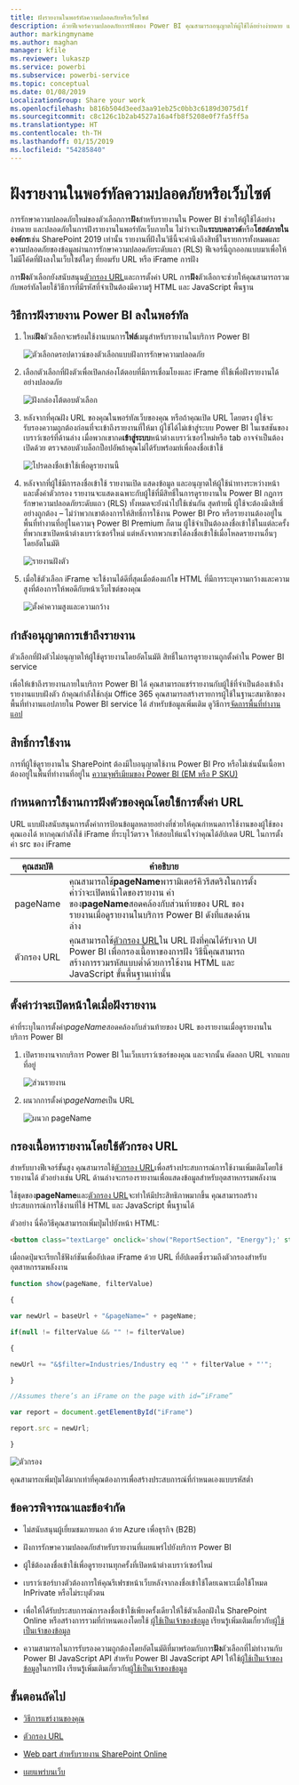 ```yaml
---
title: ฝังรายงานในพอร์ทัลความปลอดภัยหรือเว็บไซต์
description: ด้วยฟีเจอร์ความปลอดภัยการฟังของ Power BI คุณสามารถอนุญาตให้ผู้ใช้ได้อย่างง่ายดาย และปลอดภัยในการฝังรายงานในพอร์ทัลเว็บภายใน
author: markingmyname
ms.author: maghan
manager: kfile
ms.reviewer: lukaszp
ms.service: powerbi
ms.subservice: powerbi-service
ms.topic: conceptual
ms.date: 01/08/2019
LocalizationGroup: Share your work
ms.openlocfilehash: b816b504d3eed3aa91eb25c0bb3c6189d3075d1f
ms.sourcegitcommit: c8c126c1b2ab4527a16a4fb8f5208e0f7fa5ff5a
ms.translationtype: HT
ms.contentlocale: th-TH
ms.lasthandoff: 01/15/2019
ms.locfileid: "54285840"
---
```

# <a name="embed-a-report-in-a-secure-portal-or-website"></a>ฝังรายงานในพอร์ทัลความปลอดภัยหรือเว็บไซต์

การรักษาความปลอดภัยใหม่ของตัวเลือกการ**ฝัง**สำหรับรายงานใน Power BI ช่วยให้ผู้ใช้ได้อย่างง่ายดาย และปลอดภัยในการฝังรายงานในพอร์ทัลเว็บภายใน ไม่ว่าจะเป็น**ระบบคลาวด์**หรือ**โฮสต์ภายในองค์กร**เช่น SharePoint 2019 เท่านั้น รายงานที่ฝังในวิธีนี้จะคำนึงถึงสิทธิ์ในรายการทั้งหมดและความปลอดภัยของข้อมูลผ่านการรักษาความปลอดภัยระดับแถว (RLS) ฟีเจอร์นี้ถูกออกแบบมาเพื่อให้ไม่มีโค้ดที่ฝังลงในเว็บไซต์ใดๆ ที่ยอมรับ URL หรือ iFrame การฝัง

การ**ฝัง**ตัวเลือกยังสนับสนุน[ตัวกรอง URL](service-url-filters.md)และการตั้งค่า URL การ**ฝัง**ตัวเลือกจะช่วยให้คุณสามารถรวมกับพอร์ทัลโดยใช้วิธีการที่มีรหัสที่จำเป็นต้องมีความรู้ HTML และ JavaScript พื้นฐาน

## <a name="how-to-embed-power-bi-reports-into-portals"></a>วิธีการ**ฝัง**รายงาน Power BI ลงในพอร์ทัล

1. ใหม่**ฝัง**ตัวเลือกจะพร้อมใช้งานบนการ**ไฟล์**เมนูสำหรับรายงานในบริการ Power BI

    ![ตัวเลือกดรอปดาวน์ของตัวเลือกแบบฝังการรักษาความปลอดภัย](media/service-embed-secure/secure-embed-drop-down-menu.png)

2. เลือกตัวเลือกที่ฝังตัวเพื่อเปิดกล่องโต้ตอบที่มีการเชื่อมโยงและ iFrame ที่ใช้เพื่อฝังรายงานได้อย่างปลอดภัย

    ![ฝังกล่องโต้ตอบตัวเลือก](media/service-embed-secure/secure-embed-code-dialog.png)

3. หลังจากที่คุณฝัง URL ของคุณในพอร์ทัลเว็บของคุณ หรือถ้าคุณเปิด URL โดยตรง ผู้ใช้จะรับรองความถูกต้องก่อนที่จะเข้าถึงรายงานที่ให้มา ผู้ใช้ได้ไม่เข้าสู่ระบบ Power BI ในเซสชันของเบราว์เซอร์ที่ด้านล่าง เมื่อพวกเขากด**เข้าสู่ระบบ**หน้าต่างเบราว์เซอร์ใหม่หรือ tab อาจจำเป็นต้องเปิดด้วย ตรวจสอบตัวบล็อกป็อปอัพถ้าคุณไม่ได้รับพร้อมท์เพื่อลงชื่อเข้าใช้

    ![โปรดลงชื่อเข้าใช้เพื่อดูรายงานนี้](media/service-embed-secure/secure-embed-sign-in.png)

4. หลังจากที่ผู้ใช้มีการลงชื่อเข้าใช้ รายงานเปิด แสดงข้อมูล และอนุญาตให้ผู้ใช้นำทางระหว่างหน้า และตั้งค่าตัวกรอง รายงานจะแสดงเฉพาะกับผู้ใช้ที่มีสิทธิ์ในการดูรายงานใน Power BI กฎการรักษาความปลอดภัยระดับแถว (RLS) ทั้งหมดจะยังนำไปใช้เช่นกัน สุดท้ายนี้ ผู้ใช้จะต้องมีงสิทธิ์อย่างถูกต้อง – ไม่ว่าพวกเขาต้องการให้สิทธิ์การใช้งาน Power BI Pro หรือรายงานต้องอยู่ในพื้นที่ทำงานที่อยู่ในความจุ Power BI Premium ก็ตาม ผู้ใช้จำเป็นต้องลงชื่อเข้าใช้ในแต่ละครั้งที่พวกเขาเปิดหน้าต่างเบราว์เซอร์ใหม่ แต่หลังจากพวกเขาได้ลงชื่อเข้าใช้เมื่อโหลดรายงานอื่นๆ โดยอัตโนมัติ

    ![รายงานฝังตัว](media/service-embed-secure/secure-embed-report.png)

5. เมื่อใช้ตัวเลือก iFrame จะใช้งานได้ดีที่สุดเมื่อต้องแก้ไข HTML ที่มีการระบุความกว้างและความสูงที่ต้องการให้พอดีกับหน้าเว็บไซต์ของคุณ

    ![ตั้งค่าความสูงและความกว้าง](media/service-embed-secure/secure-embed-size.png)

## <a name="granting-access-to-reports"></a>กำลังอนุญาตการเข้าถึงรายงาน

ตัวเลือกที่ฝังตัวไม่อนุญาตให้ผู้ใช้ดูรายงานโดยอัตโนมัติ สิทธิ์ในการดูรายงานถูกตั้งค่าใน Power BI service

เพื่อให้เข้าถึงรายงานภายในบริการ Power BI ได้ คุณสามารถแชร์รายงานกับผู้ใช้ที่จำเป็นต้องเข้าถึงรายงานแบบฝังตัว ถ้าคุณกำลังใช้กลุ่ม Office 365 คุณสามารถสร้างรายการผู้ใช้ในฐานะสมาชิกของพื้นที่ทำงานแอปภายใน Power BI service ได้ สำหรับข้อมูลเพิ่มเติม ดูวิธีการ[จัดการพื้นที่ทำงานแอป](service-manage-app-workspace-in-power-bi-and-office-365.md)

## <a name="licensing"></a>สิทธิ์การใช้งาน

การที่ผู้ใช้ดูรายงานใน SharePoint ต้องมีใบอนุญาตใช้งาน Power BI Pro หรือไม่เช่นนั้นเนื้อหาต้องอยู่ในพื้นที่ทำงานที่อยู่ใน [ความจุพรีเมียมของ Power BI (EM หรือ P SKU)](service-admin-premium-purchase.md)

## <a name="customize-your-embed-experience-using-url-settings"></a>กำหนดการใช้งานการฝังตัวของคุณโดยใช้การตั้งค่า URL

URL แบบฝังสนับสนุนการตั้งค่าการป้อนข้อมูลหลายอย่างที่ช่วยให้คุณกำหนดการใช้งานของผู้ใช้ของคุณเองได้ หากคุณกำลังใช้ iFrame ที่ระบุไว้ตรวจ ให้สอบให้แน่ใจว่าคุณได้อัปเดต URL ในการตั้งค่า src ของ iFrame

| คุณสมบัติ  | คำอธิบาย  |  |  |  |
|--------------|-----------------------------------------------------------------------------------------------------------------------------------------------------------------------------------------------------------------------|---|---|---|
| pageName  | คุณสามารถใช้**pageName**พารามิเตอร์คิวรีสตริงในการตั้งค่าว่าจะเปิดหน้าใดของรายงาน ค่าของ**pageName**สอดคล้องกับส่วนท้ายของ URL ของรายงานเมื่อดูรายงานในบริการ Power BI ดังที่แสดงด้านล่าง |  |  |  |
| ตัวกรอง URL  | คุณสามารถใช้[ตัวกรอง URL](service-url-filters.md)ใน URL ฝังที่คุณได้รับจาก UI Power BI เพื่อกรองเนื้อหาของการฝัง วิธีนี้คุณสามารถสร้างการรวมรหัสแบบต่ำด้วยการใช้งาน HTML และ JavaScript ขั้นพื้นฐานเท่านั้น  |  |  |  |

## <a name="set-which-page-opens-when-the-report-is-embedded"></a>ตั้งค่าว่าจะเปิดหน้าใดเมื่อฝังรายงาน

ค่าที่ระบุในการตั้งค่า*pageName*สอดคล้องกับส่วนท้ายของ URL ของรายงานเมื่อดูรายงานในบริการ Power BI

1. เปิดรายงานจากบริการ Power BI ในเว็บเบราว์เซอร์ของคุณ และจากนั้น คัดลอก URL จากแถบที่อยู่

    ![ส่วนรายงาน](media/service-embed-secure/secure-embed-report-section.png)

2. ผนวกการตั้งค่า*pageName*เป็น URL

    ![ผนวก pageName](media/service-embed-secure/secure-embed-append-page-name.png)

## <a name="filter-report-content-using-url-filters"></a>กรองเนื้อหารายงานโดยใช้ตัวกรอง URL

สำหรับบางฟีเจอร์ขั้นสูง คุณสามารถใช้[ตัวกรอง URL](service-url-filters.md)เพื่อสร้างประสบการณ์การใช้งานเพิ่มเติมโดยใช้รายงานได้ ตัวอย่างเช่น URL ด้านล่างจะกรองรายงานเพื่อแสดงข้อมูลสำหรับอุตสาหกรรมพลังงาน

ใช้ชุดของ**pageName**และ[ตัวกรอง URL](service-url-filters.md)จะทำให้มีประสิทธิภาพมากขึ้น คุณสามารถสร้างประสบการณ์การใช้งานที่ใช้ HTML และ JavaScript พื้นฐานได้

ตัวอย่าง นี่คือวิธีคุณสามารถเพิ่มปุ่มไปยังหน้า HTML:

```html
<button class="textLarge" onclick='show("ReportSection", "Energy");' style="display: inline-block;">Show Energy</button>
```

เมื่อกดปุ่มจะเรียกใช้ฟังก์ชันเพื่ออัปเดต iFrame ด้วย URL ที่อัปเดตซึ่งรวมถึงตัวกรองสำหรับอุตสาหกรรมพลังงาน

```javascript
function show(pageName, filterValue)

{

var newUrl = baseUrl + "&pageName=" + pageName;

if(null != filterValue && "" != filterValue)

{

newUrl += "&$filter=Industries/Industry eq '" + filterValue + "'";

}

//Assumes there’s an iFrame on the page with id=”iFrame”

var report = document.getElementById("iFrame")

report.src = newUrl;

}
```

![ตัวกรอง](media/service-embed-secure/secure-embed-filter.png)

คุณสามารถเพิ่มปุ่มได้มากเท่าที่คุณต้องการเพื่อสร้างประสบการณ์ที่กำหนดเองแบบรหัสต่ำ 

## <a name="considerations-and-limitations"></a>ข้อควรพิจารณาและข้อจำกัด

* ไม่สนับสนุนผู้เยี่ยมชมภายนอก ด้วย Azure เพื่อธุรกิจ (B2B)

* ฝังการรักษาความปลอดภัยสำหรับรายงานที่เผยแพร่ไปยังบริการ Power BI

* ผู้ใช้ต้องลงชื่อเข้าใช้เพื่อดูรายงานทุกครั้งที่เปิดหน้าต่างเบราว์เซอร์ใหม่

* เบราว์เซอร์บางตัวต้องการให้คุณรีเฟรชหน้าเว็บหลังจากลงชื่อเข้าใช้โดยเฉพาะเมื่อใช้โหมด InPrivate หรือไม่ระบุตัวตน

* เพื่อให้ได้รับประสบการณ์การลงชื่อเข้าใช้เพียงครั้งเดียวให้ใช้ตัวเลือกฝังใน SharePoint Online หรือสร้างการรวมที่กำหนดเองโดยใช้ [ผู้ใช้เป็นเจ้าของข้อมูล](developer/embed-sample-for-your-organization.md) เรียนรู้เพิ่มเติมเกี่ยวกับ[ผู้ใช้เป็นเจ้าของข้อมูล](developer/embed-sample-for-your-organization.md)

* ความสามารถในการรับรองความถูกต้องโดยอัตโนมัติที่มาพร้อมกับการ**ฝัง**ตัวเลือกที่ไม่ทำงานกับ Power BI JavaScript API สำหรับ Power BI JavaScript API ให้ใช้[ผู้ใช้เป็นเจ้าของข้อมูล](developer/embed-sample-for-your-organization.md)ในการฝัง เรียนรู้เพิ่มเติมเกี่ยวกับ[ผู้ใช้เป็นเจ้าของข้อมูล](developer/embed-sample-for-your-organization.md)

## <a name="next-steps"></a>ขั้นตอนถัดไป

* [วิธีการแชร์งานของคุณ](service-how-to-collaborate-distribute-dashboards-reports.md)

* [ตัวกรอง URL](service-url-filters.md)

* [Web part สำหรับรายงาน SharePoint Online](service-embed-report-spo.md)

* [เผยแพร่บนเว็บ](service-publish-to-web.md)